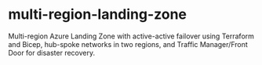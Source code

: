 # multi-region-landing-zone
Multi-region Azure Landing Zone with active-active failover using Terraform and Bicep, hub-spoke networks in two regions, and Traffic Manager/Front Door for disaster recovery.
